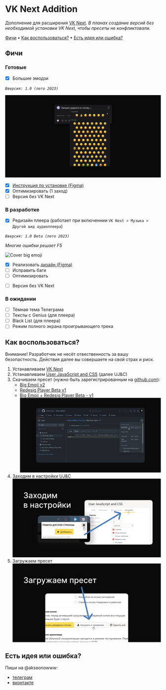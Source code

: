 # VK Next Addition

Дополнение для расширения [VK Next](https://vknext.net/). _В планах создание версий без необходимой установки VK Next, чтобы пресеты не конфликтовали._

[Фичи](#фичи)  •  [Как воспользоваться?](#как-воспользоваться) •  [Есть идея или ошибка?](#есть-идея-или-ошибка)

## Фичи

### Готовые

- [x] Большие эмодзи

_`Вверсия: 1.0 (лето 2023)`_

![Cover big emoji](Big_Emoji/cover_big_emoji.jpg)
  - [x] [Инструкция по установке (Figma)](<https://www.figma.com/proto/ZYc6N8TKc3xS5Z7on0ehsI/VK-Next-(%D0%B8%D0%B4%D0%B5%D0%B8)?page-id=102%3A710&type=design&node-id=102-713&viewport=79%2C221%2C0.1&scaling=min-zoom&mode=design>)
  - [x] Оптимизировать (1 заход)
  - [ ] Версия без VK Next

### В разработке

- [x] Редизайн плеера (работает при включеннии `VK Next > Музыка > Другой вид аудиоплеера`)

_`Вверсия: 1.0 Beta (лето 2023)`_

_Многие ошибки решает F5_

![Cover big emoji](Redesign_Player/cover_version/v1.0_beta/cover_redesign_player.jpg)
  - [x] Реализовать [дизайн (Figma)](<https://www.figma.com/file/ZYc6N8TKc3xS5Z7on0ehsI/VK-Next-(%D0%B8%D0%B4%D0%B5%D0%B8)?type=design&node-id=0-1&mode=design>)
  - [ ] Исправить баги
  - [ ] Оптимизировать
  <!-- - [ ] Проигрышь анимации для длинных названий треков -->
  <!-- - [ ] Пауза на обложке -->
  - [ ] Версия без VK Next

### В ожидании

<!-- - [ ] Конструктор по объединению пресетов -->
<!-- - [ ] Обновление старого интерфеса (модальные окна, выпадающие настройки) -->
<!-- - [ ] Окно с кастомитизацией пресетов VK Next Addition -->
- [ ] Тёмная тема Телеграма
- [ ] Тексты с Genius (для плеера) 
- [ ] Black List (для плеера)
- [ ] Режим полного экрана проигрывающего трека 

## Как воспользоваться?

Внимание! Разработчик не несёт отвественность за вашу безопастность. Действия далее вы совершаете на свой страх и риск.

1. Устанавливаем [VK Next](https://vknext.net/)
2. Устанавливаем [User JavaScript and CSS](https://chrome.google.com/webstore/detail/user-javascript-and-css/nbhcbdghjpllgmfilhnhkllmkecfmpld) (далее UJ&C)
3. Скачиваем пресет (нужно быть зарегистрированным на [github.com](https://github.com)):
   - [Big Emoji v2](BigEmoji/BigEmoji_v2.json)
   - [Redesig Player Beta v1](RedesignPlayer/RedesignPlayer_Beta_v1.json)
   - [Big Emoji + Redesig Player Beta - v1](BigEmoje_RedesignPlayer_Beta__v1.json)
   ![Screen dowloand preset](stap%203.png)
4. Заходим в настройки UJ&C
   ![Screen dowloand preset](stap%204.png)
5. Загружаем пресет
   ![Screen dowloand preset](stap%205.png)

## Есть идея или ошибка?

Пиши на @akseonowww:

- [телеграм](https://t.me/akseonowww)
- [вконтакте](https://vk.com/akseonowww)
